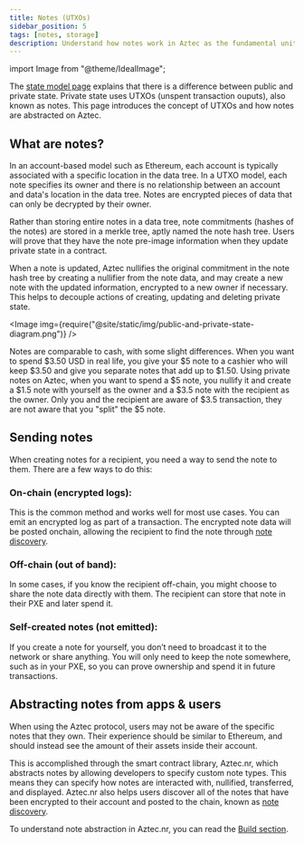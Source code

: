 ```yaml
---
title: Notes (UTXOs)
sidebar_position: 5
tags: [notes, storage]
description: Understand how notes work in Aztec as the fundamental unit of private state, including their lifecycle, storage, and consumption.
---
```


import Image from "@theme/IdealImage";

The [state model page](./state_model.md) explains that there is a difference between public and private state. Private state uses UTXOs (unspent transaction ouputs), also known as notes. This page introduces the concept of UTXOs and how notes are abstracted on Aztec.

## What are notes?

In an account-based model such as Ethereum, each account is typically associated with a specific location in the data tree. In a UTXO model, each note specifies its owner and there is no relationship between an account and data's location in the data tree. Notes are encrypted pieces of data that can only be decrypted by their owner.

Rather than storing entire notes in a data tree, note commitments (hashes of the notes) are stored in a merkle tree, aptly named the note hash tree. Users will prove that they have the note pre-image information when they update private state in a contract.

When a note is updated, Aztec nullifies the original commitment in the note hash tree by creating a nullifier from the note data, and may create a new note with the updated information, encrypted to a new owner if necessary. This helps to decouple actions of creating, updating and deleting private state.

<Image img={require("@site/static/img/public-and-private-state-diagram.png")} />

Notes are comparable to cash, with some slight differences. When you want to spend \$3.50 USD in real life, you give your \$5 note to a cashier who will keep \$3.50 and give you separate notes that add up to \$1.50. Using private notes on Aztec, when you want to spend a \$5 note, you nullify it and create a \$1.5 note with yourself as the owner and a \$3.5 note with the recipient as the owner. Only you and the recipient are aware of \$3.5 transaction, they are not aware that you "split" the \$5 note.

## Sending notes

When creating notes for a recipient, you need a way to send the note to them. There are a few ways to do this:

### On-chain (encrypted logs):

This is the common method and works well for most use cases. You can emit an encrypted log as part of a transaction. The encrypted note data will be posted onchain, allowing the recipient to find the note through [note discovery](../advanced/storage/note_discovery.md).

### Off-chain (out of band):

In some cases, if you know the recipient off-chain, you might choose to share the note data directly with them. The recipient can store that note in their PXE and later spend it.

### Self-created notes (not emitted):

If you create a note for yourself, you don’t need to broadcast it to the network or share anything. You will only need to keep the note somewhere, such as in your PXE, so you can prove ownership and spend it in future transactions.

## Abstracting notes from apps & users

When using the Aztec protocol, users may not be aware of the specific notes that they own. Their experience should be similar to Ethereum, and should instead see the amount of their assets inside their account.

This is accomplished through the smart contract library, Aztec.nr, which abstracts notes by allowing developers to specify custom note types. This means they can specify how notes are interacted with, nullified, transferred, and displayed. Aztec.nr also helps users discover all of the notes that have been encrypted to their account and posted to the chain, known as [note discovery](../advanced/storage/note_discovery.md).

To understand note abstraction in Aztec.nr, you can read the [Build section](../../../developers/guides/smart_contracts/notes/index.md).
